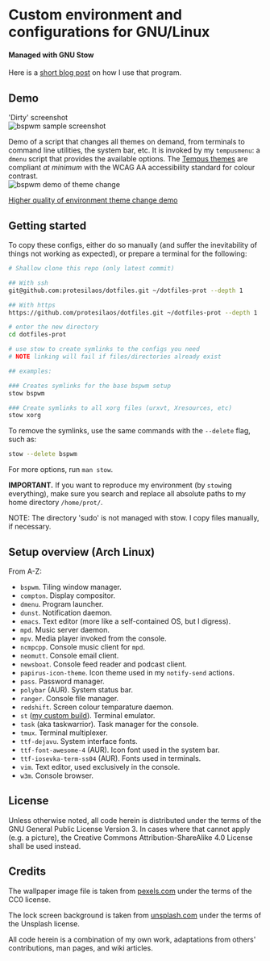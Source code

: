# Custom environment and configurations for GNU/Linux

#### Managed with GNU Stow

Here is a [short blog post](http://protesilaos.com/codelog/gnu-stow-dotfiles/) on how I use that program.

## Demo

'Dirty' screenshot  
![bspwm sample screenshot](https://raw.githubusercontent.com/protesilaos/dotfiles/master/screenshot.png)

Demo of a script that changes all themes on demand, from terminals to command line utilities, the system bar, etc. It is invoked by my `tempusmenu`: a `dmenu` script that provides the available options. The [Tempus themes](https://github.com/protesilaos/tempus-themes) are compliant *at minimum* with the WCAG AA accessibility standard for colour contrast.  
![bspwm demo of theme change](https://thumbs.gfycat.com/DisguisedWastefulGoat-size_restricted.gif)

[Higher quality of environment theme change demo](https://gfycat.com/DisguisedWastefulGoat)

## Getting started

To copy these configs, either do so manually (and suffer the inevitability of things not working as expected), or prepare a terminal for the following:

```sh
# Shallow clone this repo (only latest commit)

## With ssh
git@github.com:protesilaos/dotfiles.git ~/dotfiles-prot --depth 1

## With https
https://github.com/protesilaos/dotfiles.git ~/dotfiles-prot --depth 1

# enter the new directory
cd dotfiles-prot

# use stow to create symlinks to the configs you need
# NOTE linking will fail if files/directories already exist

## examples:

### Creates symlinks for the base bspwm setup
stow bspwm

### Create symlinks to all xorg files (urxvt, Xresources, etc)
stow xorg
```

To remove the symlinks, use the same commands with the `--delete` flag, such as:

```sh
stow --delete bspwm
```

For more options, run `man stow`.

**IMPORTANT.** If you want to reproduce my environment (by `stow`ing everything), make sure you search and replace all absolute paths to my home directory `/home/prot/`.

NOTE: The directory 'sudo' is not managed with stow. I copy files manually, if necessary.

## Setup overview (Arch Linux)

From A-Z:

- `bspwm`. Tiling window manager.
- `compton`. Display compositor.
- `dmenu`. Program launcher.
- `dunst`. Notification daemon.
- `emacs`. Text editor (more like a self-contained OS, but I digress).
- `mpd`. Music server daemon.
- `mpv`. Media player invoked from the console.
- `ncmpcpp`. Console music client for `mpd`.
- `neomutt`. Console email client.
- `newsboat`. Console feed reader and podcast client.
- `papirus-icon-theme`. Icon theme used in my `notify-send` actions.
- `pass`. Password manager.
- `polybar` (AUR). System status bar.
- `ranger`. Console file manager.
- `redshift`. Screen colour temparature daemon.
- `st` ([my custom build](https://github.com/protesilaos/st)). Terminal emulator.
- `task` (aka taskwarrior). Task manager for the console.
- `tmux`. Terminal multiplexer.
- `ttf-dejavu`. System interface fonts.
- `ttf-font-awesome-4` (AUR). Icon font used in the system bar.
- `ttf-iosevka-term-ss04` (AUR). Fonts used in terminals.
- `vim`. Text editor, used exclusively in the console.
- `w3m`. Console browser.

## License

Unless otherwise noted, all code herein is distributed under the terms of the GNU General Public License Version 3. In cases where that cannot apply (e.g. a picture), the Creative Commons Attribution-ShareAlike 4.0 License shall be used instead.

## Credits

The wallpaper image file is taken from [pexels.com](https://www.pexels.com/) under the terms of the CC0 license.

The lock screen background is taken from [unsplash.com](https://unsplash.com/) under the terms of the Unsplash license.

All code herein is a combination of my own work, adaptations from others' contributions, man pages, and wiki articles.
